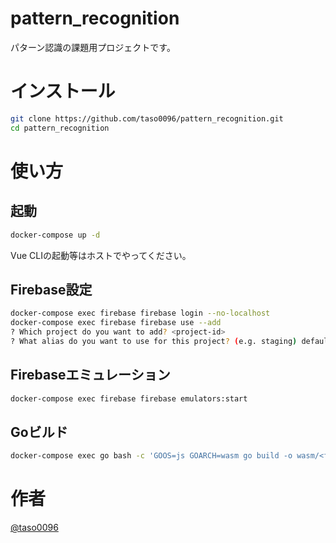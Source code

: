 # pattern_recognition
パターン認識の課題用プロジェクトです。

# インストール
```bash
git clone https://github.com/taso0096/pattern_recognition.git
cd pattern_recognition
```

# 使い方
## 起動
```bash
docker-compose up -d
```
Vue CLIの起動等はホストでやってください。

## Firebase設定
```bash
docker-compose exec firebase firebase login --no-localhost
docker-compose exec firebase firebase use --add
? Which project do you want to add? <project-id>
? What alias do you want to use for this project? (e.g. staging) default
```

## Firebaseエミュレーション
```bash
docker-compose exec firebase firebase emulators:start
```

## Goビルド
```bash
docker-compose exec go bash -c 'GOOS=js GOARCH=wasm go build -o wasm/<filename>.wasm <filename>.go'
```

# 作者
[@taso0096](https://twitter.com/taso0096)
